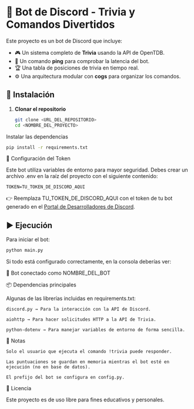 # 🤖 Bot de Discord - Trivia y Comandos Divertidos

Este proyecto es un bot de Discord que incluye:

- 🎮 Un sistema completo de **Trivia** usando la API de OpenTDB.
- 🏓 Un comando **ping** para comprobar la latencia del bot.
- 🏆 Una tabla de posiciones de trivia en tiempo real.
- ⚙️ Una arquitectura modular con **cogs** para organizar los comandos.

## 🚀 Instalación

1. **Clonar el repositorio**

   ```bash
   git clone <URL_DEL_REPOSITORIO>
   cd <NOMBRE_DEL_PROYECTO>

Instalar las dependencias

```bash
pip install -r requirements.txt
```

🔑 Configuración del Token

Este bot utiliza variables de entorno para mayor seguridad.
Debes crear un archivo .env en la raíz del proyecto con el siguiente contenido:

    TOKEN=TU_TOKEN_DE_DISCORD_AQUI

👉 Reemplaza TU_TOKEN_DE_DISCORD_AQUI con el token de tu bot generado en el  [Portal de Desarrolladores de Discord](https://discord.com/developers/applications).

## ▶️ Ejecución

Para iniciar el bot:

```bash
python main.py
```

Si todo está configurado correctamente, en la consola deberías ver:

🤖 Bot conectado como NOMBRE_DEL_BOT

📦 Dependencias principales

Algunas de las librerías incluidas en requirements.txt:

    discord.py → Para la interacción con la API de Discord.

    aiohttp → Para hacer solicitudes HTTP a la API de Trivia.

    python-dotenv → Para manejar variables de entorno de forma sencilla.

📝 Notas

    Solo el usuario que ejecuta el comando !trivia puede responder.

    Las puntuaciones se guardan en memoria mientras el bot esté en ejecución (no en base de datos).

    El prefijo del bot se configura en config.py.

📜 Licencia

Este proyecto es de uso libre para fines educativos y personales.
